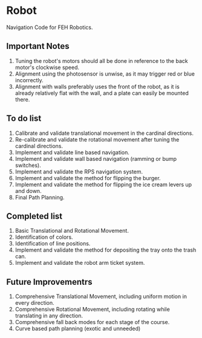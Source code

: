 # Robot 
Navigation Code for FEH Robotics.
## Important Notes
1. Tuning the robot's motors should all be done in reference to the back motor's clockwise speed.
2. Alignment using the photosensor is unwise, as it may trigger red or blue incorrectly.
3. Alignment with walls preferably uses the front of the robot, as it is already relatively flat with the wall, and a plate can easily be mounted there.
## To do list
1. Calibrate and validate translational movement in the cardinal directions.
2. Re-calibrate and validate the rotational movement after tuning the cardinal directions.
2. Implement and validate line based navigation.
3. Implement and validate wall based navigation (ramming or bump switches).
4. Implement and validate the RPS navigation system.
5. Implement and validate the method for flipping the burger.
6. Implement and validate the method for flipping the ice cream levers up and down.
7. Final Path Planning.
## Completed list
1. Basic Translational and Rotational Movement.
2. Identification of colors.
3. Identification of line positions.
4. Implement and validate the method for depositing the tray onto the trash can.
5. Implement and validate the robot arm ticket system.
## Future Improvementrs
1. Comprehensive Translational Movement, including uniform motion in every direction.
2. Comprehensive Rotational Movement, including rotating while translating in any direction.
3. Comprehensive fall back modes for each stage of the course.
4. Curve based path planning (exotic and unneeded)
